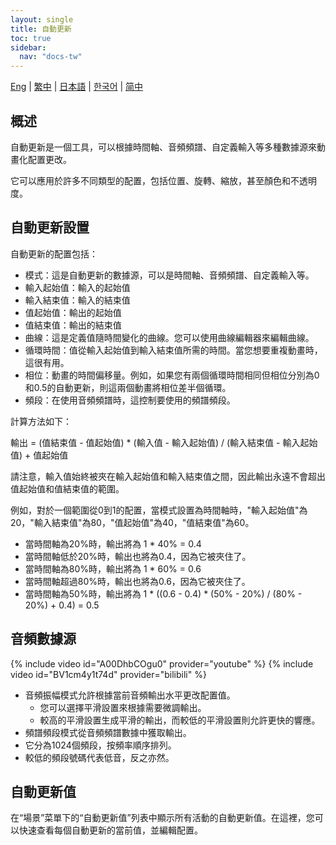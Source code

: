 ```yaml
---
layout: single
title: 自動更新
toc: true
sidebar:
  nav: "docs-tw"
---
```

[Eng](/dancexr/features/autoupdate) | [繁中](/tw/dancexr/features/autoupdate) | [日本語](/jp/dancexr/features/autoupdate) | [한국어](/kr/dancexr/features/autoupdate) | [简中](/zh/dancexr/features/autoupdate)


## 概述
自動更新是一個工具，可以根據時間軸、音頻頻譜、自定義輸入等多種數據源來動畫化配置更改。

它可以應用於許多不同類型的配置，包括位置、旋轉、縮放，甚至顏色和不透明度。

## 自動更新設置
自動更新的配置包括：
* 模式：這是自動更新的數據源，可以是時間軸、音頻頻譜、自定義輸入等。
* 輸入起始值：輸入的起始值
* 輸入結束值：輸入的結束值
* 值起始值：輸出的起始值
* 值結束值：輸出的結束值
* 曲線：這是定義值隨時間變化的曲線。您可以使用曲線編輯器來編輯曲線。
* 循環時間：值從輸入起始值到輸入結束值所需的時間。當您想要重複動畫時，這很有用。
* 相位：動畫的時間偏移量。例如，如果您有兩個循環時間相同但相位分別為0和0.5的自動更新，則這兩個動畫將相位差半個循環。
* 頻段：在使用音頻頻譜時，這控制要使用的頻譜頻段。

計算方法如下：

輸出 = (值結束值 - 值起始值) * (輸入值 - 輸入起始值) / (輸入結束值 - 輸入起始值) + 值起始值

請注意，輸入值始終被夾在輸入起始值和輸入結束值之間，因此輸出永遠不會超出值起始值和值結束值的範圍。

例如，對於一個範圍從0到1的配置，當模式設置為時間軸時，"輸入起始值"為20，"輸入結束值"為80，"值起始值"為40，"值結束值"為60。
* 當時間軸為20%時，輸出將為 1 * 40% = 0.4
* 當時間軸低於20%時，輸出也將為0.4，因為它被夾住了。
* 當時間軸為80%時，輸出將為 1 * 60% = 0.6
* 當時間軸超過80%時，輸出也將為0.6，因為它被夾住了。
* 當時間軸為50%時，輸出將為 1 * ((0.6 - 0.4) * (50% - 20%) / (80% - 20%) + 0.4) = 0.5

## 音頻數據源
{% include video id="A00DhbCOgu0" provider="youtube" %}
{% include video id="BV1cm4y1t74d" provider="bilibili" %}

* 音頻振幅模式允許根據當前音頻輸出水平更改配置值。
    * 您可以選擇平滑設置來根據需要微調輸出。
    * 較高的平滑設置生成平滑的輸出，而較低的平滑設置則允許更快的響應。
* 頻譜頻段模式從音頻頻譜數據中獲取輸出。
* 它分為1024個頻段，按頻率順序排列。
* 較低的頻段號碼代表低音，反之亦然。

## 自動更新值
在“場景”菜單下的“自動更新值”列表中顯示所有活動的自動更新值。在這裡，您可以快速查看每個自動更新的當前值，並編輯配置。